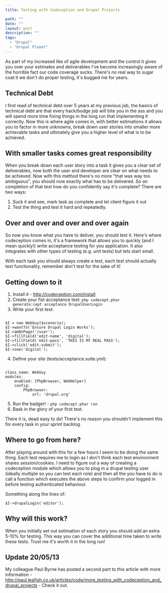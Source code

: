 ```yaml
---
title: Testing with Codeception and Drupal Projects

path: ""
date: ""
layout: post
description: ""
tags:
  - "Drupal"
  - "Drupal Planet"
---
```

As part of my increased like of agile development and the control it gives you over your estimates and deliverables I've become increasingly aware of the horrible fact our code coverage sucks. There's no real way to sugar coat it we don't do proper testing, it's bugged me for years.

## Technical Debt

I first read of technical debt over 5 years at my previous job, the basics of technical debt are that every hack/bodge job will bite you in the ass and you will spend more time fixing things in the long run that implementing it correctly. Now this is where agile comes in, with better estimations it allows you to factor in more unknowns, break down user stories into smaller more achievable tasks and ultimately give you a higher level of what is to be achieved.

## With smaller tasks comes great responsibility

When you break down each user story into a task it gives you a clear set of deliverables, now both the user and developer are clear on what needs to be achieved. Now with this method there's no more "that was way too ambiguous", you should now exactly what has to be delivered. So on completion of that test how do you confidently say it's complete? There are two ways:

1. Suck it and see, mark task as complete and let client figure it out
2. Test the thing and test it hard and repeatedly.

## Over and over and over and over again

So now you know what you have to deliver, you should test it. Here's where codeception comes in, it's a framework that allows you to quickly (and I mean quickly!) write acceptance testing for you application. It also integrates with other types of testing (e.g. unit tests) but lets start small.

With each task you should always create a test, each test should actually test functionality, remember don't test for the sake of it!

## Getting down to it

1. Install it - http://codeception.com/install
2. Create your fist acceptance test:
     <code>php codecept.phar generate:cept acceptance DrupalUserLogin</code>
3. Write your first test:
<code>
$I = new WebGuy($scenario);
$I->wantTo('Ensure Drupal Login Works');
$I->amOnPage('/user');
$I->fillField('edit-name', 'digital');
$I->fillField('edit-pass', 'THIS IS MY REAL PASS');
$I->click('edit-submit');
$I->see('digital');</code>
 
4. Define your site (tests/acceptance.suite.yml):

<code>
class_name: WebGuy
modules:
    enabled: [PhpBrowser, WebHelper]
    config:
        PhpBrowser:
            url: 'drupal.org'</code>

5. Run the badger! - <code>php codecept.phar run</code>
6. Bask in the glory of your first test.


There it is, dead easy to do! There's no reason you shouldn't implement this for every task in your sprint backlog.


## Where to go from here?


After playing around with this for a few hours I seem to be doing the same thing. Each test requires me to login as I don't think each test environment shares session/cookies. I need to figure out a way of creating a codeception module which allows you to plug in a drupal testing user (ideally multiple so you can test each role) and then all the you have to do is call a function which executes the above steps to confirm your logged in before testing authenticated behaviour.


Something along the lines of:


<code>$I->drupalLogin('editor');</code>


## Why will this work?


When you initially set out estimation of each story you should add an extra 5-10% for testing. This way you can cover the additional time taken to write these tests. Trust me it's worth it in the long run!

## Update 20/05/13

My colleague Paul Byrne has posted a second part to this article with more information - http://paul.leafish.co.uk/articles/code/more_testing_with_codeception_and_drupal_projects - Check it out.
